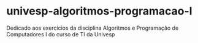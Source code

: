 # univesp-algoritmos-programacao-I
Dedicado aos exercícios da disciplina Algoritmos e Programação de Computadores I do curso de TI da Univesp
